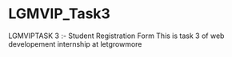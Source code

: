 # LGMVIP_Task3
LGMVIPTASK 3 :- Student Registration Form
This is task 3
of web developement internship at letgrowmore
